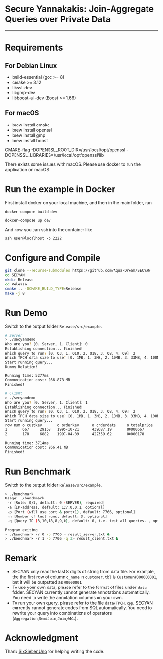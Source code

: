 # Secure Yannakakis: Join-Aggregate Queries over Private Data

--------------------------------------------------------------------------------

# Requirements
## For Debian Linux
 - build-essential (gcc >= 8)
 - cmake >= 3.12
 - libssl-dev
 - libgmp-dev
 - libboost-all-dev (Boost >= 1.66)

## For macOS

- brew install cmake
- brew install openssl
- brew install gmp
- brew install boost

CMAKE-flag -DOPENSSL_ROOT_DIR=/usr/local/opt/openssl -DOPENSSL_LIBRARIES=/usr/local/opt/openssl/lib

There exists some issues with macOS. Please use docker to run the application on macOS

# Run the example in Docker

First install docker on your local machine, and then in the main folder, run
```bash
docker-compose build dev
```
```bash
dokcer-compose up dev
```

And now you can ssh into the container like
```
ssh user@localhost -p 2222
```


# Configure and Compile
``` bash
git clone --recurse-submodules https://github.com/Aqua-Dream/SECYAN
cd SECYAN
mkdir Release
cd Release
cmake .. -DCMAKE_BUILD_TYPE=Release
make -j 8
```

# Run Demo
Switch to the output folder `Release/src/example`.
``` bash
# Server
> ./secyandemo
Who are you? [0. Server, 1. Client]: 0
Establishing connection... Finished!
Which query to run? [0. Q3, 1. Q10, 2. Q18, 3. Q8, 4. Q9]: 2
Which TPCH data size to use? [0. 1MB, 1. 3MB, 2. 10MB, 3. 33MB, 4. 100MB]: 2
Start running query...
Dummy Relation!

Running time: 5277ms
Communication cost: 266.873 MB
Finished!
```
``` bash
# Client
> ./secyandemo
Who are you? [0. Server, 1. Client]: 1
Establishing connection... Finished!
Which query to run? [0. Q3, 1. Q10, 2. Q18, 3. Q8, 4. Q9]: 2
Which TPCH data size to use? [0. 1MB, 1. 3MB, 2. 10MB, 3. 33MB, 4. 100MB]: 2
Start running query...
row_num o_custkey       o_orderkey      o_orderdate     o_totalprice    c_name annotation
1       667     29158   1995-10-21      439687.19       00000667        305
2       178     6882    1997-04-09      422359.62       00000178        303

Running time: 3714ms
Communication cost: 266.41 MB
Finished!
```

# Run Benchmark
Switch to the output folder `Release/src/example`.
``` bash
> ./benchmark
Usage: ./benchmark
 -r [Role: 0/1, default: 0 (SERVER), required]
 -a [IP-address, default: 127.0.0.1, optional]
 -p [Port (will use port & port+1), default: 7766, optional]
 -n [Number of test runs, default: 3, optional]
 -q [Query ID (3,10,18,8,9,0), default: 0, i.e. test all queries. , optional]

Program exiting
> ./benchmark -r 0 -p 7706 > result_server.txt &
> ./benchmark -r 1 -p 7706 -q 3> result_client.txt &
```

# Remark
 - SECYAN only read the last 8 digits of string from data file. For example, the the first row of column `c_name` in `customer.tbl` is `Customer#000000001`, but it will be outputted as `00000001`.
 - To use your own data, please refer to the format of files under `data` folder. SECYAN currently cannot generate annotations automatically. You need to write the annotation columns on your own.
 - To run your own query, please refer to the file `data/TPCH.cpp`. SECYAN currently cannot generate codes from SQL automatically. You need to rewrite your query into combinations of operators (`Aggregation`,`SemiJoin`,`Join`,etc.).

# Acknowledgment
Thank [SixSiebenUno](https://github.com/SixSiebenUno) for helping writing the code.
